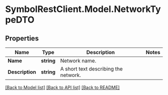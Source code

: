 # SymbolRestClient.Model.NetworkTypeDTO

## Properties

Name | Type | Description | Notes
------------ | ------------- | ------------- | -------------
**Name** | **string** | Network name. | 
**Description** | **string** | A short text describing the network. | 

[[Back to Model list]](../README.md#documentation-for-models) [[Back to API list]](../README.md#documentation-for-api-endpoints) [[Back to README]](../README.md)

